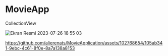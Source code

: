 # MovieApp
CollectionView


![Ekran Resmi 2023-07-26 18 55 03](https://github.com/alierenats/MovieApplication/assets/102768654/b2a4b657-ef51-4fec-a1ab-22fc4ba6a0e5)


https://github.com/alierenats/MovieApplication/assets/102768654/105ab341-9ebc-4c61-8f0e-8a7a138a8153

